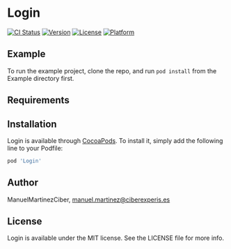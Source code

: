 # Login

[![CI Status](https://img.shields.io/travis/ManuelMartinezCiber/Login.svg?style=flat)](https://travis-ci.org/ManuelMartinezCiber/Login)
[![Version](https://img.shields.io/cocoapods/v/Login.svg?style=flat)](https://cocoapods.org/pods/Login)
[![License](https://img.shields.io/cocoapods/l/Login.svg?style=flat)](https://cocoapods.org/pods/Login)
[![Platform](https://img.shields.io/cocoapods/p/Login.svg?style=flat)](https://cocoapods.org/pods/Login)

## Example

To run the example project, clone the repo, and run `pod install` from the Example directory first.

## Requirements

## Installation

Login is available through [CocoaPods](https://cocoapods.org). To install
it, simply add the following line to your Podfile:

```ruby
pod 'Login'
```

## Author

ManuelMartinezCiber, manuel.martinez@ciberexperis.es

## License

Login is available under the MIT license. See the LICENSE file for more info.
